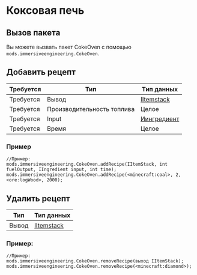 # Коксовая печь

## Вызов пакета

Вы можете вызвать пакет CokeOven с помощью `mods.immersiveengineering.CokeOven`.

## Добавить рецепт

| Требуется | Тип                        | Тип данных                                          |
| --------- | -------------------------- | --------------------------------------------------- |
| Требуется | Вывод                      | [IItemstack](/Vanilla/Items/IItemStack/)            |
| Требуется | Производительность топлива | Целое                                               |
| Требуется | Input                      | [Иингредиент](/Vanilla/Variable_Types/IIngredient/) |
| Требуется | Время                      | Целое                                               |

### Пример

```zenscript
//Пример:
mods.immersiveengineering.CokeOven.addRecipe(IItemStack, int fuelOutput, IIngredient input, int time);
mods.immersiveengineering.CokeOven.addRecipe(<minecraft:coal>, 2, <ore:logWood>, 2000);
```

## Удалить рецепт

| Тип   | Тип данных                               |
| ----- | ---------------------------------------- |
| Вывод | [IItemstack](/Vanilla/Items/IItemStack/) |

### Пример:

```zenscript
//Пример:
mods.immersiveengineering.CokeOven.removeRecipe(выход IItemStack);
mods.immersiveengineering.CokeOven.removeRecipe(<minecraft:diamond>);
```